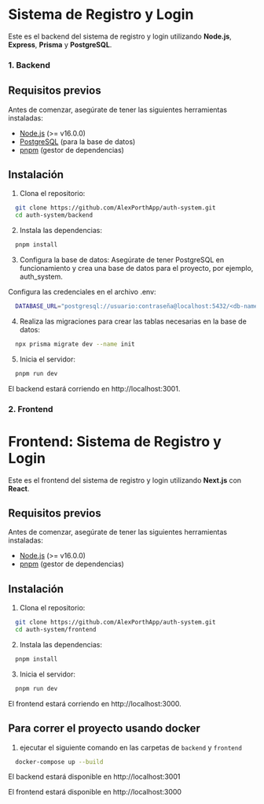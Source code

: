 # Sistema de Registro y Login

Este es el backend del sistema de registro y login utilizando **Node.js**, **Express**, **Prisma** y **PostgreSQL**.

### 1. **Backend**

## Requisitos previos

Antes de comenzar, asegúrate de tener las siguientes herramientas instaladas:

- [Node.js](https://nodejs.org/) (>= v16.0.0)
- [PostgreSQL](https://www.postgresql.org/) (para la base de datos)
- [pnpm](https://pnpm.io/) (gestor de dependencias)

## Instalación


1. Clona el repositorio:

```bash
  git clone https://github.com/AlexPorthApp/auth-system.git
  cd auth-system/backend
```

2. Instala las dependencias:

```bash
  pnpm install
```

3. Configura la base de datos:
  Asegúrate de tener PostgreSQL en funcionamiento y crea una base de datos para el proyecto, por ejemplo, auth_system.

  Configura las credenciales en el archivo .env:

```bash
  DATABASE_URL="postgresql://usuario:contraseña@localhost:5432/<db-name>?schema=public"
```

4. Realiza las migraciones para crear las tablas necesarias en la base de datos:

```bash
  npx prisma migrate dev --name init
```

5. Inicia el servidor:

```bash
  pnpm run dev
```

El backend estará corriendo en http://localhost:3001.


### 2. **Frontend**

# Frontend: Sistema de Registro y Login

Este es el frontend del sistema de registro y login utilizando **Next.js** con **React**.

## Requisitos previos

Antes de comenzar, asegúrate de tener las siguientes herramientas instaladas:

- [Node.js](https://nodejs.org/) (>= v16.0.0)
- [pnpm](https://pnpm.io/) (gestor de dependencias)

## Instalación

1. Clona el repositorio:

```bash
  git clone https://github.com/AlexPorthApp/auth-system.git
  cd auth-system/frontend
```
2. Instala las dependencias:

```bash
  pnpm install
```
3. Inicia el servidor:

```bash
  pnpm run dev
```
El frontend estará corriendo en http://localhost:3000.


## Para correr el proyecto usando docker

1. ejecutar el siguiente comando en las carpetas de `backend` y `frontend`

```bash
  docker-compose up --build
```
El backend estará disponible en http://localhost:3001

El frontend estará disponible en http://localhost:3000
